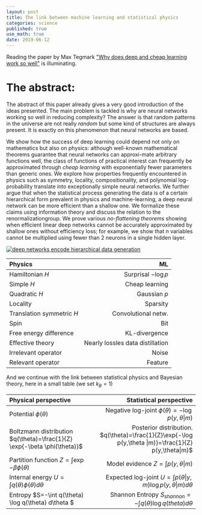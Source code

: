 ```yaml
---
layout: post
title: The link between machine learning and statistical physics
categories: science
published: true
use_math: true
date: 2019-06-12
---
```


Reading the paper by Max Tegmark ["Why does deep and cheap learning work so well"](https://arxiv.org/pdf/1608.08225.pdf) is illuminating.


# The abstract:

The abstract of this paper already gives a very good introduction of the ideas presented. The main problem is tackled is why are neural networks working so well in reducing complexity? The answer is that random patterns in the universe are not really *random* but some kind of structures are always present. It is exactly on this phenomenon that neural networks are based.

We show how the success of deep learning could depend not only on mathematics but also on physics: although well-known mathematical theorems guarantee that neural networks can approxi-mate arbitrary functions well, the class of functions of practical interest can frequently be approximated through *cheap learning* with exponentially fewer parameters than generic ones. 
We explore how properties frequently encountered in physics such as symmetry, locality, compositionality, and polynomial log-probability translate into exceptionally simple neural networks.
We further argue that when the statistical process generating the data is of a certain hierarchical form prevalent in physics and machine-learning, a deep neural network can be more efficient than a shallow one.
We formalize these claims using information theory and discuss the relation to the renormalizationgroup. 
We prove various *no-flattening theorems* showing when efficient linear deep networks cannot be accurately approximated by shallow ones without efficiency loss; for example, we show that $n$ variables cannot be multiplied using fewer than 2 neurons in a single hidden layer.

[![deep networks encode hierarchical data generation](https://i.ytimg.com/an_webp/5MdSE-N0bxs/mqdefault_6s.webp?du=3000&sqp=CN-gpd8F&rs=AOn4CLBQHDHpJnmjp8OTGEyGL3QWe7CjYQ)](https://www.youtube.com/watch?v=5MdSE-N0bxs)


| Physics                   | ML                                |
|:--------------------------|----------------------------------:|
| Hamiltonian $H$           | Surprisal $-\log p$               |
| Simple $H$                | Cheap learning                    |
| Quadratic $H$             | Gaussian $p$                      |
| Locality                  | Sparsity                          |
| Translation symmetric $H$ | Convolutional netw.               |
| Spin                      | Bit                               |
| Free energy difference    | KL-divergence                     |
| Effective theory          | Nearly lossles data distillation  |
| Irrelevant operator       | Noise                             |
| Relevant operator         | Feature                           |


And we continue with the link between statistical physics and Bayesian theory, here in a small table (we set $k_B=1$)


| Physical perspective                                                        | Statistical perspective                                                                                |
|:----------------------------------------------------------------------------|-------------------------------------------------------------------------------------------------------:|
| Potential $\phi(\theta)$                                                    | Negative log-joint $\phi( \theta ) = - \log p(y, \theta \| m)$                                         |
| Boltzmann distribution $q(\theta)=\frac{1}{Z} \exp{-\beta \phi(\theta)}$    | Posterior distribution. $q(\theta)=\frac{1}{Z}\exp{-\log p(y,\theta \|m)}=\frac{1}{Z} p(y,\theta\|m)$  |
| Partition function $Z=\int \exp{-\beta \phi(\theta)}$                       | Model evidence $Z=\int p(y,\theta \| m)$                                                               | 
| Internal energy $U=\int q(\theta) \phi(\theta) d\theta$                     | Expected log-joint $U=\int p(\theta \| y,m) \log p(y,\theta \|m) d\theta$                              |
| Entropy $S=-\int q(\theta) \log q(\theta) d\theta $                         | Shannon Entropy $S_{shannon} = -\int q(\theta) \log q(theta) d\theta$                                  |
